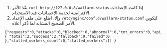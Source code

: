 1. نفّذ الأمر `curl http://127.0.0.8/wallarm-status` إذا كانت الإعدادات الافتراضية لخدمة الإحصائيات قيد الاستخدام.
2. وإلا، اطلع على ملف الإعداد `/etc/nginx/conf.d/wallarm-status.conf` لتكوين الأمر الصحيح المشابه لما ذُكر أعلاه.

```
{"requests":0,"attacks":0,"blocked":0,"abnormal":0,"tnt_errors":0,"api_errors":0,"requests_lost":0,"segfaults":0,"memfaults":0,"softmemfaults":0,"time_detect":0,"db_id":46,"custom_ruleset_id":4,"proton_instances": { "total":2,"success":2,"fallback":0,"failed":0 },"stalled_workers_count":0,"stalled_workers":[] }
```